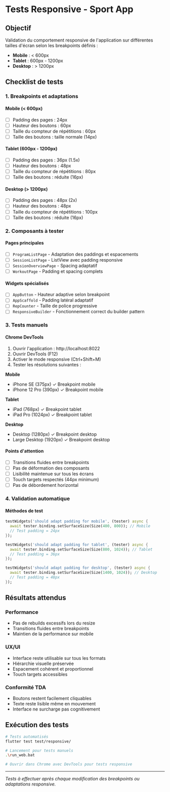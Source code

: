 # Tests Responsive - Sport App

## Objectif

Validation du comportement responsive de l'application sur différentes tailles d'écran selon les breakpoints définis :
- **Mobile** : < 600px
- **Tablet** : 600px - 1200px  
- **Desktop** : > 1200px

## Checklist de tests

### 1. Breakpoints et adaptations

#### Mobile (< 600px)
- [ ] Padding des pages : 24px
- [ ] Hauteur des boutons : 60px
- [ ] Taille du compteur de répétitions : 60px
- [ ] Taille des boutons : taille normale (14px)

#### Tablet (600px - 1200px)
- [ ] Padding des pages : 36px (1.5x)
- [ ] Hauteur des boutons : 48px
- [ ] Taille du compteur de répétitions : 80px
- [ ] Taille des boutons : réduite (16px)

#### Desktop (> 1200px)
- [ ] Padding des pages : 48px (2x)
- [ ] Hauteur des boutons : 48px
- [ ] Taille du compteur de répétitions : 100px
- [ ] Taille des boutons : réduite (16px)

### 2. Composants à tester

#### Pages principales
- [ ] `ProgramListPage` - Adaptation des paddings et espacements
- [ ] `SessionListPage` - ListView avec padding responsive
- [ ] `SessionOverviewPage` - Spacing adaptatif
- [ ] `WorkoutPage` - Padding et spacing complets

#### Widgets spécialisés
- [ ] `AppButton` - Hauteur adaptive selon breakpoint
- [ ] `AppScaffold` - Padding latéral adaptatif
- [ ] `RepCounter` - Taille de police progressive
- [ ] `ResponsiveBuilder` - Fonctionnement correct du builder pattern

### 3. Tests manuels

#### Chrome DevTools
1. Ouvrir l'application : http://localhost:8022
2. Ouvrir DevTools (F12)
3. Activer le mode responsive (Ctrl+Shift+M)
4. Tester les résolutions suivantes :

**Mobile**
- iPhone SE (375px) ✓ Breakpoint mobile
- iPhone 12 Pro (390px) ✓ Breakpoint mobile

**Tablet**
- iPad (768px) ✓ Breakpoint tablet
- iPad Pro (1024px) ✓ Breakpoint tablet

**Desktop**
- Desktop (1280px) ✓ Breakpoint desktop
- Large Desktop (1920px) ✓ Breakpoint desktop

#### Points d'attention
- [ ] Transitions fluides entre breakpoints
- [ ] Pas de déformation des composants
- [ ] Lisibilité maintenue sur tous les écrans
- [ ] Touch targets respectés (44px minimum)
- [ ] Pas de débordement horizontal

### 4. Validation automatique

#### Méthodes de test
```dart
testWidgets('should adapt padding for mobile', (tester) async {
  await tester.binding.setSurfaceSize(Size(400, 800)); // Mobile
  // Test padding = 24px
});

testWidgets('should adapt padding for tablet', (tester) async {
  await tester.binding.setSurfaceSize(Size(800, 1024)); // Tablet
  // Test padding = 36px
});

testWidgets('should adapt padding for desktop', (tester) async {
  await tester.binding.setSurfaceSize(Size(1400, 1024)); // Desktop
  // Test padding = 48px
});
```

## Résultats attendus

### Performance
- Pas de rebuilds excessifs lors du resize
- Transitions fluides entre breakpoints
- Maintien de la performance sur mobile

### UX/UI
- Interface reste utilisable sur tous les formats
- Hiérarchie visuelle préservée
- Espacement cohérent et proportionnel
- Touch targets accessibles

### Conformité TDA
- Boutons restent facilement cliquables
- Texte reste lisible même en mouvement
- Interface ne surcharge pas cognitivement

## Exécution des tests

```bash
# Tests automatisés
flutter test test/responsive/

# Lancement pour tests manuels
.\run_web.bat

# Ouvrir dans Chrome avec DevTools pour tests responsive
```

---

*Tests à effectuer après chaque modification des breakpoints ou adaptations responsive.*
